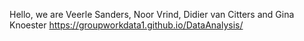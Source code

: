 Hello, we are Veerle Sanders, Noor Vrind, Didier van Citters and Gina Knoester
https://groupworkdata1.github.io/DataAnalysis/
